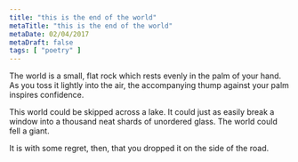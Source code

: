 ```yaml
---
title: "this is the end of the world"
metaTitle: "this is the end of the world"
metaDate: 02/04/2017
metaDraft: false
tags: [ "poetry" ]
---
```


The world is a small, flat rock which rests evenly in the palm of your hand. As you toss it lightly into the air, the accompanying thump against your palm inspires confidence.

This world could be skipped across a lake. It could just as easily break a window into a thousand neat shards of unordered glass. The world could fell a giant.

It is with some regret, then, that you dropped it on the side of the road.
